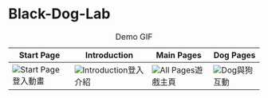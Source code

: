 # Black-Dog-Lab

<table>
    <caption>Demo GIF</caption>
    <thead>
        <tr>
            <th>Start Page</th>
            <th width:25%>Introduction</th>
            <th width:25%>Main Pages</th>
            <th width:25%>Dog Pages</th>
        </tr>
    </thead>
    <tbody>
    <tr>
        <td>
            <img src="demo/startPage.gif" alt="Start Page" width:25%/>登入動畫
        </td>
        <td>
            <img src="demo/Introduction.gif" alt="Introduction" width:25%/>登入介紹
        </td>
        <td>
            <img src="demo/allPages.gif" alt="All Pages" width:25%/>遊戲主頁
        </td>
        <td>
            <img src="demo/dogFeed.gif" alt="Dog" width:25%/>與狗互動
        </td>
    </tr>
    </tbody>
</table>